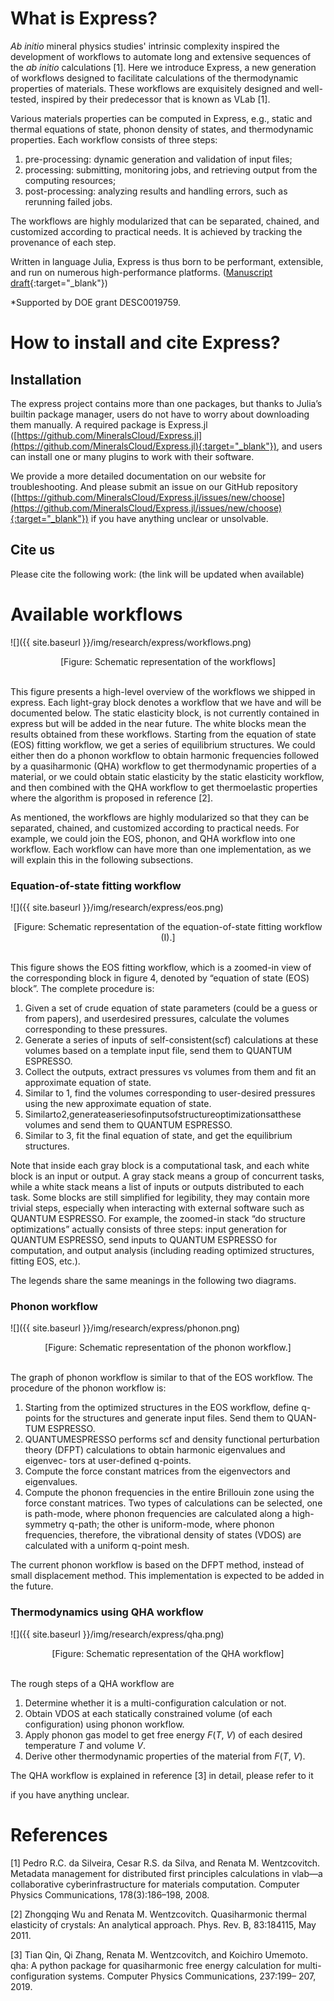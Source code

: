 # What is Express?

_Ab initio_ mineral physics studies' intrinsic complexity inspired the development of workflows to automate long and extensive sequences of the _ab initio_ calculations [1]. Here we introduce Express, a new generation of workflows designed to facilitate calculations of the thermodynamic properties of materials. These workflows are exquisitely designed and well-tested, inspired by their predecessor that is known as VLab [1].

Various materials properties can be computed in Express, e.g., static and thermal equations of state, phonon density of states, and thermodynamic properties. Each workflow consists of three steps:

1. pre-processing: dynamic generation and validation of input files;
2. processing: submitting, monitoring jobs, and retrieving output from the computing resources;
3. post-processing: analyzing results and handling errors, such as rerunning failed jobs.

The workflows are highly modularized that can be separated, chained, and customized according to practical needs. It is achieved by tracking the provenance of each step. 

Written in language Julia, Express is thus born to be performant, extensible, and run on numerous high-performance platforms. ([Manuscript draft](http://mineralscloud.com/projects/express_pdf){:target="_blank"})

*Supported by DOE grant DESC0019759.



# How to install and cite Express?

## Installation

The express project contains more than one packages, but thanks to Julia’s builtin package manager, users do not have to worry about downloading them manually. A required package is Express.jl ([https://github.com/MineralsCloud/Express.jl](https://github.com/MineralsCloud/Express.jl){:target="_blank"}), and users can install one or many plugins to work with their software.

We provide a more detailed documentation on our website for troubleshooting. And please submit an issue on our GitHub repository ([https://github.com/MineralsCloud/Express.jl/issues/new/choose](https://github.com/MineralsCloud/Express.jl/issues/new/choose){:target="_blank"}) if you have anything unclear or unsolvable.

## Cite us

Please cite the following work: <a>(the link will be updated when available)</a>

# **Available workflows**

![]({{ site.baseurl }}/img/research/express/workflows.png)
<center>
[Figure: Schematic representation of the workflows]
</center>
<br>

This figure presents a high-level overview of the workflows we shipped in express. Each light-gray block denotes a workflow that we have and will be documented below. The static elasticity block, is not currently contained in express but will be added in the near future. The white blocks mean the results obtained from these workflows. Starting from the equation of state (EOS) fitting workflow, we get a series of equilibrium structures. We could either then do a phonon workflow to obtain harmonic frequencies followed by a quasiharmonic (QHA) workflow to get thermodynamic properties of a material, or we could obtain static elasticity by the static elasticity workflow, and then combined with the QHA workflow to get thermoelastic properties where the algorithm is proposed in reference [2].

As mentioned, the workflows are highly modularized so that they can be separated, chained, and customized according to practical needs. For example, we could join the EOS, phonon, and QHA workflow into one workflow. Each workflow can have more than one implementation, as we will explain this in the following subsections.



### Equation-of-state fitting workflow

![]({{ site.baseurl }}/img/research/express/eos.png)
<center>
[Figure: Schematic representation of the equation-of-state fitting workflow (I).]
</center>
<br>

This figure shows the EOS fitting workflow, which is a zoomed-in view of the corresponding block in figure 4, denoted by “equation of state (EOS) block”. The complete procedure is:

1. Given a set of crude equation of state parameters (could be a guess or from papers), and userdesired pressures, calculate the volumes corresponding to these pressures.
2. Generate a series of inputs of self-consistent(scf) calculations at these volumes based on a template input file, send them to QUANTUM ESPRESSO.
3. Collect the outputs, extract pressures vs volumes from them and fit an approximate equation of state.
4. Similar to 1, find the volumes corresponding to user-desired pressures using the new approximate equation of state.
5. Similarto2,generateaseriesofinputsofstructureoptimizationsatthese volumes and send them to QUANTUM ESPRESSO.
6. Similar to 3, fit the final equation of state, and get the equilibrium structures.

Note that inside each gray block is a computational task, and each white block is an input or output. A gray stack means a group of concurrent tasks, while a white stack means a list of inputs or outputs distributed to each task. Some blocks are still simplified for legibility, they may contain more trivial steps, especially when interacting with external software such as QUANTUM ESPRESSO. For example, the zoomed-in stack “do structure optimizations” actually consists of three steps: input generation for QUANTUM ESPRESSO, send inputs to QUANTUM ESPRESSO for computation, and output analysis (including reading optimized structures, fitting EOS, etc.). 

The legends share the same meanings in the following two diagrams.

### Phonon workflow

![]({{ site.baseurl }}/img/research/express/phonon.png)
<center>
[Figure: Schematic representation of the phonon workflow.]
</center>
<br>

The graph of phonon workflow is similar to that of the EOS workflow. The procedure of the phonon workflow is:

1. Starting from the optimized structures in the EOS workflow, define q- points for the structures and generate input files. Send them to QUAN- TUM ESPRESSO.
2. QUANTUMESPRESSO performs scf and density functional perturbation theory (DFPT) calculations to obtain harmonic eigenvalues and eigenvec- tors at user-defined q-points.
3. Compute the force constant matrices from the eigenvectors and eigenvalues.
4. Compute the phonon frequencies in the entire Brillouin zone using the force constant matrices. Two types of calculations can be selected, one is path-mode, where phonon frequencies are calculated along a high-symmetry q-path; the other is uniform-mode, where phonon frequencies, therefore, the vibrational density of states (VDOS) are calculated with a uniform q-point mesh.

The current phonon workflow is based on the DFPT method, instead of small displacement method. This implementation is expected to be added in the future.

### Thermodynamics using QHA workflow


![]({{ site.baseurl }}/img/research/express/qha.png)
<center>
[Figure: Schematic representation of the QHA workflow]
</center>
<br>

The rough steps of a QHA workflow are

1. Determine whether it is a multi-configuration calculation or not.
2. Obtain VDOS at each statically constrained volume (of each configuration) using phonon workflow.
3. Apply phonon gas model to get free energy *F*(*T*, *V*) of each desired temperature *T* and volume *V*.
4. Derive other thermodynamic properties of the material from *F*(*T*, *V*).

The QHA workflow is explained in reference [3] in detail, please refer to it

if you have anything unclear.



# References

[1] Pedro R.C. da Silveira, Cesar R.S. da Silva, and Renata M. Wentzcovitch. Metadata management for distributed first principles calculations in vlab—a collaborative cyberinfrastructure for materials computation. Computer Physics Communications, 178(3):186–198, 2008.

[2] Zhongqing Wu and Renata M. Wentzcovitch. Quasiharmonic thermal elasticity of crystals: An analytical approach. Phys. Rev. B, 83:184115, May 2011.

[3] Tian Qin, Qi Zhang, Renata M. Wentzcovitch, and Koichiro Umemoto. qha: A python package for quasiharmonic free energy calculation for multi-configuration systems. Computer Physics Communications, 237:199– 207, 2019.